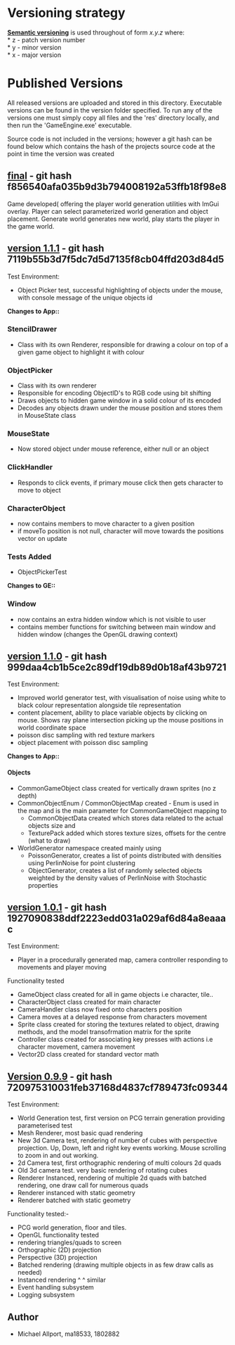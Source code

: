 # Versioning strategy  
**[Semantic versioning](https://semver.org/)** is used throughout of form *x.y.z* where:  
	* z - patch version number  
	* y - minor version  
	* x - major version  

# Published Versions  
  
All released versions are uploaded and stored in this directory. Executable versions can be found in the version folder specified. To run any of the versions one must simply copy all files and the 'res' directory locally, and then run the 'GameEngine.exe' executable.  
  
Source code is not included in the versions; however a git hash can be found below which contains the hash of the projects source code at the point in time the version was created  
  
## [final](https://github.com/MikeAllport/CE301-Final-Year-Project/tree/main/PublishedVersions/final) - git hash f856540afa035b9d3b794008192a53ffb18f98e8  
Game developed( offering the player world generation utilities with ImGui overlay. Player can select parameterized world generation and object placement. Generate world generates new world, play starts the player in the game world.  
  
## [version 1.1.1](https://github.com/MikeAllport/CE301-Final-Year-Project/tree/main/PublishedVersions/1.1.1) - git hash 7119b55b3d7f5dc7d5d7135f8cb04ffd203d84d5  
Test Environment:  
- Object Picker test, successful highlighting of objects under the mouse, with console message of the unique objects id  
   
**Changes to App::**
### StencilDrawer  
- Class with its own Renderer, responsible for drawing a colour on top of a given game object to highlight it with colour  
### ObjectPicker  
- Class with its own renderer  
- Responsible for encoding ObjectID's to RGB code using bit shifting  
- Draws objects to hidden game window in a solid colour of its encoded  
- Decodes any objects drawn under the mouse position and stores them in MouseState class   
### MouseState  
- Now stored object under mouse reference, either null or an object    
### ClickHandler  
- Responds to click events, if primary mouse click then gets character to move to object  
### CharacterObject  
- now contains members to move character to a given position  
- if moveTo position is not null, character will move towards the positions vector on update  
### Tests Added  
- ObjectPickerTest  
  
**Changes to GE::**  
### Window  
- now contains an extra hidden window which is not visible to user  
- contains member functions for switching between main window and hidden window (changes the OpenGL drawing context)    
  
## [version 1.1.0](https://github.com/MikeAllport/CE301-Final-Year-Project/tree/main/PublishedVersions/1.0.1) - git hash 999daa4cb1b5ce2c89df19db89d0b18af43b9721    
Test Environment:  
- Improved world generator test, with visualisation of noise using white to black colour representation alongside tile representation  
- content placement, ability to place variable objects by clicking on mouse. Shows ray plane intersection picking up the mouse positions in world coordinate space  
- poisson disc sampling with red texture markers  
- object placement with poisson disc sampling  
  
**Changes to App::**  
#### Objects  
- CommonGameObject class created for vertically drawn sprites (no z depth)  
- CommonObjectEnum / CommonObjectMap created - Enum is used in the map and is the main parameter for CommonGameObject mapping to  
    - CommonObjectData created which stores data related to the actual objects size and  
    - TexturePack added which stores texture sizes, offsets for the centre (what to draw)  
- WorldGenerator namespace created mainly using  
    - PoissonGenerator, creates a list of points distributed with densities using PerlinNoise for point clustering   
    - ObjectGenerator, creates a list of randomly selected objects weighted by the density values of PerlinNoise with Stochastic properties  
  
## [version 1.0.1](https://github.com/MikeAllport/CE301-Final-Year-Project/tree/main/PublishedVersions/1.0.1) - git hash 1927090838ddf2223edd031a029af6d84a8eaaac  
Test Environment:  
- Player in a procedurally generated map, camera controller responding to movements and player moving  
  
Functionality tested  
- GameObject class created for all in game objects i.e character, tile..   
- CharacterObject class created for main character   
- CameraHandler class now fixed onto characters position  
- Camera moves at a delayed response from characters movement  
- Sprite class created for storing the textures related to object, drawing methods, and the model transofrmation matrix for the sprite  
- Controller class created for associating key presses with actions i.e character movement, camera movement  
- Vector2D class created for standard vector math  
   
## [Version 0.9.9](https://github.com/MikeAllport/CE301-Final-Year-Project/tree/main/PublishedVersions/0.9.9) - git hash 720975310031feb37168d4837cf789473fc09344  
Test Environment:  
- World Generation test, first version on PCG terrain generation providing parameterised test  
- Mesh Renderer, most basic quad rendering  
- New 3d Camera test, rendering of number of cubes with perspective projection. Up, Down, left and right key events working. Mouse scrolling to zoom in and out working.  
- 2d Camera test, first orthographic rendering of multi colours 2d quads  
- Old 3d camera test. very basic rendering of rotating cubes  
- Renderer Instanced, rendering of multiple 2d quads with batched rendering, one draw call for numerous quads  
- Renderer instanced with static geometry  
- Renderer batched with static geometry  
  
Functionality tested:-    
- PCG world generation, floor and tiles.  
- OpenGL functionality tested  
- rendering triangles/quads to screen  
- Orthographic (2D) projection  
- Perspective (3D) projection  
- Batched rendering (drawing multiple objects in as few draw calls as needed)  
- Instanced rendering ^ ^ similar  
- Event handling subsystem  
- Logging subsystem  
  
## Author  
* Michael Allport, ma18533, 1802882  
